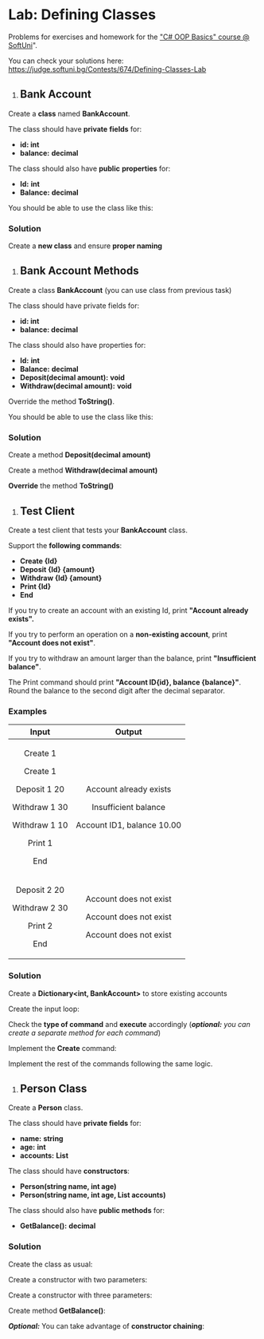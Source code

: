 ﻿# **Lab: Defining Classes**
Problems for exercises and homework for the ["C# OOP Basics" course @ SoftUni](https://softuni.bg/courses/csharp-oop-basics)".

You can check your solutions here: <https://judge.softuni.bg/Contests/674/Defining-Classes-Lab> 
1. ## **Bank Account**
Create a **class** named **BankAccount**.

The class should have **private** **fields** for:

- **id: int**
- **balance:** **decimal**

The class should also have **public** **properties** for:

- **Id:** **int**
- **Balance:** **decimal**

You should be able to use the class like this:

### **Solution**
Create a **new class** and ensure **proper naming**

1. ## **Bank Account Methods**
Create a class **BankAccount** (you can use class from previous task)

The class should have private fields for:

- **id: int**
- **balance: decimal**

The class should also have properties for:

- **Id:** **int**
- **Balance:** **decimal**
- **Deposit(decimal amount):** **void**
- **Withdraw(decimal amount):** **void**

Override the method **ToString()**.

You should be able to use the class like this:

### **Solution**
Create a method **Deposit(decimal amount)**

Create a method **Withdraw(decimal amount)**

**Override** the method **ToString()**

1. ## **Test Client**
Create a test client that tests your **BankAccount** class.

Support the **following commands**:

- **Create {Id}**
- **Deposit {Id} {amount}**
- **Withdraw {Id} {amount}**
- **Print {Id}**
- **End**

If you try to create an account with an existing Id, print **"Account already exists".**

If you try to perform an operation on a **non-existing account**, print **"<a name="ole_link3"></a>Account does not exist"**.

If you try to withdraw an amount larger than the balance, print **"<a name="ole_link4"></a><a name="ole_link5"></a>Insufficient balance"**.

The Print command should print **"Account ID{id}, balance {balance}"**. Round the balance to the second digit after the decimal separator.
### **Examples**

|**Input**|**Output**|
| :-: | :-: |
|<p>Create 1</p><p>Create 1</p><p>Deposit 1 20</p><p>Withdraw 1 30</p><p>Withdraw 1 10</p><p>Print 1</p><p>End</p>|<p><a name="ole_link1"></a><a name="ole_link2"></a>Account already exists</p><p><a name="ole_link8"></a><a name="ole_link9"></a>Insufficient balance</p><p><a name="ole_link10"></a><a name="ole_link11"></a>Account ID1, balance 10.00</p>|
|<p>Deposit 2 20</p><p>Withdraw 2 30</p><p>Print 2</p><p>End</p>|<p><a name="ole_link6"></a><a name="ole_link7"></a>Account does not exist</p><p>Account does not exist</p><p>Account does not exist</p>|
### **Solution**
Create a **Dictionary<int, BankAccount>** to store existing accounts 

Create the input loop:

Check the **type of command** and **execute** accordingly (***optional:** you can create a separate method for each command*) 

Implement the **Create** command:

Implement the rest of the commands following the same logic.
1. ## **Person Class**
Create a **Person** class.

The class should have **private fields** for:

- **name:** **string**
- **age:** **int**
- **accounts:** **List<BankAccount>**

The class should have **constructors**:

- **Person(string name, int age)**
- **Person(string name, int age, List<BankAccount> accounts)**

The class should also have **public methods** for:

- **GetBalance():** **decimal**
### **Solution**
Create the class as usual:

Create a constructor with two parameters:

Create a constructor with three parameters:

Create method **GetBalance()**:

***Optional:*** You can take advantage of **constructor chaining**:



